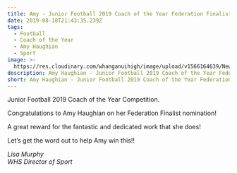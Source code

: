 ```yaml
---
title: Amy - Junior Football 2019 Coach of the Year Federation Finalist!
date: 2019-08-18T21:43:35.239Z
tags:
  - Football
  - Coach of the Year
  - Amy Haughian
  - Sport
image: >-
  https://res.cloudinary.com/whanganuihigh/image/upload/v1566164639/News/Amy-Haughian-nominaton-for-coach-of-year.August-2019.jpg
description: Amy Haughian - Junior Football 2019 Coach of the Year Federation Finalist!r
short: Amy Haughian - Junior Football 2019 Coach of the Year Federation Finalist!
---
```

Junior Football 2019 Coach of the Year Competition.

Congratulations to Amy Haughian on her Federation Finalist nomination! 

A great reward for the fantastic and dedicated work that she does! 

Let’s get the word out to help Amy win this!!

_Lisa Murphy  
WHS Director of Sport_
